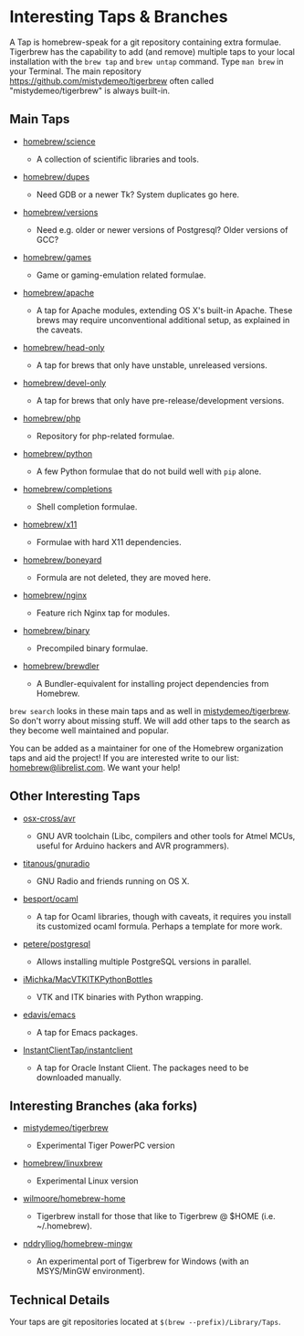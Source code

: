 # Interesting Taps & Branches
A Tap is homebrew-speak for a git repository containing extra formulae.
Tigerbrew has the capability to add (and remove) multiple taps to your local installation with the `brew tap` and `brew untap` command. Type `man brew` in your Terminal. The main repository https://github.com/mistydemeo/tigerbrew often called "mistydemeo/tigerbrew" is always built-in.

## Main Taps

*   [homebrew/science](https://github.com/Homebrew/homebrew-science)
    - A collection of scientific libraries and tools.

*   [homebrew/dupes](https://github.com/Homebrew/homebrew-dupes)
    - Need GDB or a newer Tk? System duplicates go here.

*   [homebrew/versions](https://github.com/Homebrew/homebrew-versions)
    - Need e.g. older or newer versions of Postgresql? Older versions of GCC?

*   [homebrew/games](https://github.com/Homebrew/homebrew-games)
    - Game or gaming-emulation related formulae.

*   [homebrew/apache](https://github.com/Homebrew/homebrew-apache)
    - A tap for Apache modules, extending OS X's built-in Apache. These brews may require unconventional additional setup, as explained in the caveats.

*   [homebrew/head-only](https://github.com/Homebrew/homebrew-head-only)
    - A tap for brews that only have unstable, unreleased versions.

*   [homebrew/devel-only](https://github.com/Homebrew/homebrew-devel-only)
    - A tap for brews that only have pre-release/development versions.

*   [homebrew/php](https://github.com/Homebrew/homebrew-php)
    - Repository for php-related formulae.

*   [homebrew/python](https://github.com/Homebrew/homebrew-python)
    - A few Python formulae that do not build well with `pip` alone.

*   [homebrew/completions](https://github.com/Homebrew/homebrew-completions)
    - Shell completion formulae.

*   [homebrew/x11](https://github.com/Homebrew/homebrew-x11)
    - Formulae with hard X11 dependencies.

*   [homebrew/boneyard](https://github.com/Homebrew/homebrew-boneyard)
    - Formula are not deleted, they are moved here.

*   [homebrew/nginx](https://github.com/Homebrew/homebrew-nginx)
    - Feature rich Nginx tap for modules.

*   [homebrew/binary](https://github.com/Homebrew/homebrew-binary)
    - Precompiled binary formulae.

*   [homebrew/brewdler](https://github.com/Homebrew/homebrew-brewdler)
    - A Bundler-equivalent for installing project dependencies from Homebrew.


`brew search` looks in these main taps and as well in [mistydemeo/tigerbrew](https://github.com/mistydemeo/tigerbrew). So don't worry about missing stuff. We will add other taps to the search as they become well maintained and popular.

You can be added as a maintainer for one of the Homebrew organization taps and aid the project! If you are interested write to our list: homebrew@librelist.com. We want your help!


## Other Interesting Taps

*   [osx-cross/avr](https://github.com/osx-cross/homebrew-avr)
    - GNU AVR toolchain (Libc, compilers and other tools for Atmel MCUs, useful for Arduino hackers and AVR programmers).

*   [titanous/gnuradio](https://github.com/titanous/homebrew-gnuradio)
    -  GNU Radio and friends running on OS X.

*   [besport/ocaml](https://github.com/besport/homebrew-ocaml)
    - A tap for Ocaml libraries, though with caveats, it requires you install its customized ocaml formula. Perhaps a template for more work.

*   [petere/postgresql](https://github.com/petere/homebrew-postgresql)
    - Allows installing multiple PostgreSQL versions in parallel.

*   [iMichka/MacVTKITKPythonBottles](https://github.com/iMichka/homebrew-MacVTKITKPythonBottles)
    - VTK and ITK binaries with Python wrapping.

*   [edavis/emacs](https://github.com/edavis/homebrew-emacs)
    - A tap for Emacs packages.

*   [InstantClientTap/instantclient](https://github.com/InstantClientTap/homebrew-instantclient)
    - A tap for Oracle Instant Client. The packages need to be downloaded manually.

## Interesting Branches (aka forks)

*   [mistydemeo/tigerbrew](https://github.com/mistydemeo/tigerbrew)
    - Experimental Tiger PowerPC version

*   [homebrew/linuxbrew](https://github.com/Homebrew/linuxbrew)
    - Experimental Linux version

*   [wilmoore/homebrew-home](https://github.com/wilmoore/homebrew-home)
    - Tigerbrew install for those that like to Tigerbrew @ $HOME (i.e. ~/.homebrew).

*   [nddrylliog/homebrew-mingw](https://github.com/nddrylliog/homebrew-mingw)
    - An experimental port of Tigerbrew for Windows (with an MSYS/MinGW environment).


## Technical Details

Your taps are git repositories located at `$(brew --prefix)/Library/Taps`.
